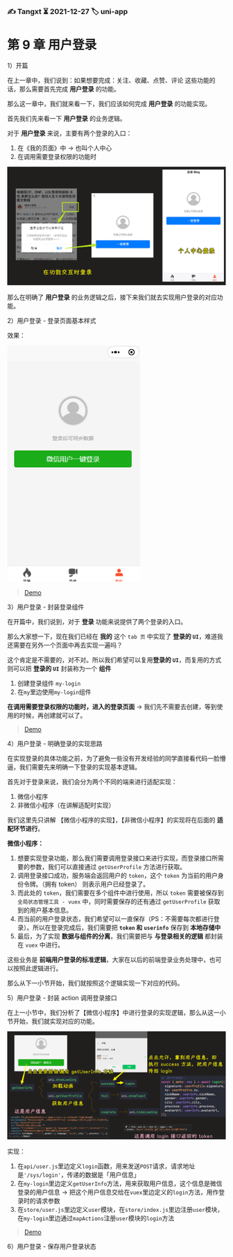 ### ✍️ Tangxt ⏳ 2021-12-27 🏷️ uni-app

# 第 9 章 用户登录

1）开篇

在上一章中，我们说到：如果想要完成：关注、收藏、点赞、评论 这些功能的话，那么需要首先完成 **用户登录** 的功能。

那么这一章中，我们就来看一下，我们应该如何完成 **用户登录** 的功能实现。

首先我们先来看一下 **用户登录** 的业务逻辑。

对于 **用户登录** 来说，主要有两个登录的入口：

1. 在《我的页面》中 -> 也叫个人中心
2. 在调用需要登录权限的功能时

![登录入口](assets/img/2021-12-27-19-35-40.png)

那么在明确了 **用户登录** 的业务逻辑之后，接下来我们就去实现用户登录的对应功能。

2）用户登录 - 登录页面基本样式

效果：

![效果](assets/img/2021-12-27-20-38-44.png)

> [Demo](https://github.com/ppambler/imooc-uni-app/commit/fa93150)

3）用户登录 - 封装登录组件

在开篇中，我们说到，对于 **登录** 功能来说提供了两个登录的入口。

那么大家想一下，现在我们已经在 **我的** 这个 `tab 页` 中实现了 **登录的 `UI`**，难道我还需要在另外一个页面中再去实现一遍吗？

这个肯定是不需要的，对不对。所以我们希望可以复用**登录的 `UI`**，而复用的方式则可以把 **登录的 `UI`** 封装称为一个 **组件**

1. 创建登录组件 `my-login`
2. 在`my`里边使用`my-login`组件

**在调用需要登录权限的功能时，进入的登录页面** -> 我们先不需要去创建，等到使用的时候，再创建就可以了。

> [Demo](https://github.com/ppambler/imooc-uni-app/commit/dbf9c6f)

4）用户登录 - 明确登录的实现思路

在实现登录的具体功能之前，为了避免一些没有开发经验的同学直接看代码一脸懵逼，我们需要先来明确一下登录的实现基本逻辑。

首先对于登录来说，我们会分为两个不同的端来进行适配实现：

1. 微信小程序
2. 非微信小程序（在讲解适配时实现）

我们这里先只讲解 【微信小程序的实现】，【非微信小程序】的实现将在后面的 **适配环节进行**。

**微信小程序：**

1. 想要实现登录功能，那么我们需要调用登录接口来进行实现，而登录接口所需要的参数，我们可以直接通过 `getUserProfile` 方法进行获取。
2. 调用登录接口成功，服务端会返回用户的 `token`，这个 `token` 为当前的用户身份令牌。（拥有 token） 则表示用户已经登录了。
3. 而此处的 `token`，我们需要在多个组件中进行使用，所以 `token` 需要被保存到 `全局状态管理工具 - vuex` 中，同时需要保存的还有通过 `getUserProfile` 获取到的用户基本信息。
4. 而当前的用户登录状态，我们希望可以一直保存（PS：不需要每次都进行登录）。所以在登录完成后，我们需要把 **`token` 和 `userinfo`** 保存到 **本地存储中**
5. 最后，为了实现 **数据与组件的分离**，我们需要把与 **与登录相关的逻辑** 都封装在 `vuex` 中进行。

这些业务是 **前端用户登录的标准逻辑**，大家在以后的前端登录业务处理中，也可以按照此逻辑进行。

那么从下一小节开始，我们就按照这个逻辑实现一下对应的代码。

5）用户登录 - 封装 action 调用登录接口

在上一小节中，我们分析了【微信小程序】中进行登录的实现逻辑，那么从这一小节开始，我们就实现对应的功能。

![登录流程](assets/img/2021-12-27-23-12-11.png)

实现：

1. 在`api/user.js`里边定义`login`函数，用来发送`POST`请求，请求地址是`'/sys/login'`，传递的数据是「用户信息」
2. 在`my-login`里边定义`getUserInfo`方法，用来获取用户信息，这个信息是微信登录的用户信息 -> 把这个用户信息交给在`vuex`里边定义的`login`方法，用作登录时的请求参数
3. 在`store/user.js`里边定义`user`模块，在`store/index.js`里边注册`user`模块，在`my-login`里边通过`mapActions`注册`user`模块的`login`方法

> [Demo](https://github.com/ppambler/imooc-uni-app/commit/d935742)

6）用户登录 - 保存用户登录状态
